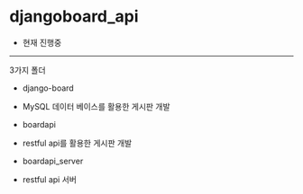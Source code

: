 # djangoboard_api

* 현재 진행중

---

3가지 폴더

- django-board
+ MySQL 데이터 베이스를 활용한 게시판 개발

- boardapi
+ restful api를 활용한 게시판 개발

- boardapi_server
+ restful api 서버
